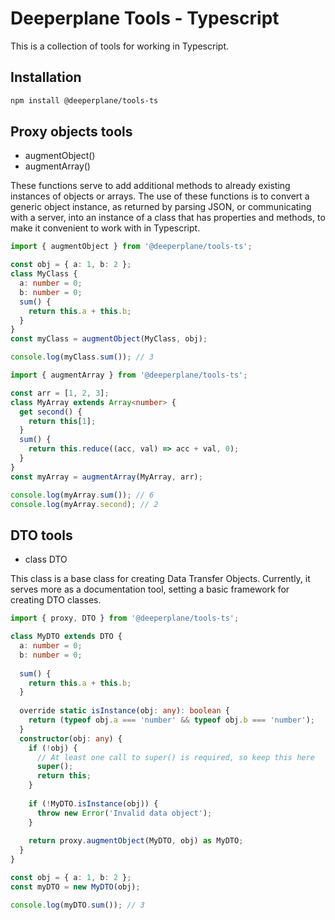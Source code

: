 # Deeperplane Tools - Typescript

This is a collection of tools for working in Typescript.

## Installation

```bash
npm install @deeperplane/tools-ts
```

## Proxy objects tools

- augmentObject()
- augmentArray()

These functions serve to add additional methods to already existing instances of objects or arrays.
The use of these functions is to convert a generic object instance, as returned by parsing JSON, or communicating
with a server, into an instance of a class that has properties and methods, to make it convenient to work with 
in Typescript.
    
```typescript
import { augmentObject } from '@deeperplane/tools-ts';

const obj = { a: 1, b: 2 };
class MyClass {
  a: number = 0;
  b: number = 0;
  sum() {
    return this.a + this.b;
  }
}
const myClass = augmentObject(MyClass, obj);

console.log(myClass.sum()); // 3
```

```typescript
import { augmentArray } from '@deeperplane/tools-ts';

const arr = [1, 2, 3];
class MyArray extends Array<number> {
  get second() {
    return this[1];
  }
  sum() {
    return this.reduce((acc, val) => acc + val, 0);
  }
}
const myArray = augmentArray(MyArray, arr);

console.log(myArray.sum()); // 6
console.log(myArray.second); // 2
```

## DTO tools

- class DTO

This class is a base class for creating Data Transfer Objects. Currently, it serves more as a documentation tool,
setting a basic framework for creating DTO classes.

```typescript
import { proxy, DTO } from '@deeperplane/tools-ts';

class MyDTO extends DTO {
  a: number = 0;
  b: number = 0;
    
  sum() {
    return this.a + this.b;
  }
    
  override static isInstance(obj: any): boolean {
    return (typeof obj.a === 'number' && typeof obj.b === 'number');
  }
  constructor(obj: any) {
    if (!obj) {
      // At least one call to super() is required, so keep this here
      super();
      return this;
    }
      
    if (!MyDTO.isInstance(obj)) {
      throw new Error('Invalid data object');
    }
      
    return proxy.augmentObject(MyDTO, obj) as MyDTO;
  }
}

const obj = { a: 1, b: 2 };
const myDTO = new MyDTO(obj);

console.log(myDTO.sum()); // 3
```
